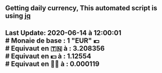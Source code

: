 ## Getting daily currency, This automated script is using [jq](https://stedolan.github.io/jq/)
## Last Update:  2020-06-14 à 12:00:01 </br># Monaie de base : 1 "EUR" 💶 </br> # Equivaut en 🇹🇳 à :  3.208356 </br> # Equivaut en 💵 à : 1.12554</br> # Equivaut en 🐱‍💻 à :  0.000119

